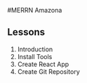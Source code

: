 #MERRN Amazona

## Lessons

1.  Introduction
2.  Install Tools
3.  Create React App
4.  Create Git Repository
